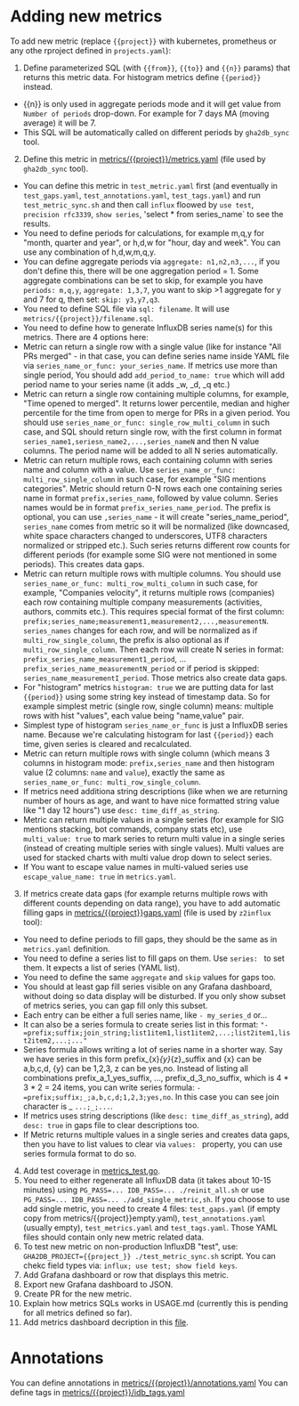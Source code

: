 # Adding new metrics

To add new metric (replace `{{project}}` with kubernetes, prometheus or any othe rproject defined in `projects.yaml`):

1) Define parameterized SQL (with `{{from}}`, `{{to}}`  and `{{n}}` params) that returns this metric data. For histogram metrics define `{{period}}` instead.
- {{n}} is only used in aggregate periods mode and it will get value from `Number of periods` drop-down. For example for 7 days MA (moving average) it will be 7.
- This SQL will be automatically called on different periods by `gha2db_sync` tool.
2) Define this metric in [metrics/{{project}}/metrics.yaml](https://github.com/cncf/devstats/blob/master/metrics/kubernetes/metrics.yaml) (file used by `gha2db_sync` tool).
- You can define this metric in `test_metric.yaml` first (and eventually in `test_gaps.yaml`, `test_annotations.yaml`, `test_tags.yaml`) and run `test_metric_sync.sh` and then call `influx` floowed by `use test`, `precision rfc3339`, `show series`, 'select * from series_name` to see the results.
- You need to define periods for calculations, for example m,q,y for "month, quarter and year", or h,d,w for "hour, day and week". You can use any combination of h,d,w,m,q,y.
- You can define aggregate periods via `aggregate: n1,n2,n3,...`, if you don't define this, there will be one aggregation period = 1. Some aggregate combinations can be set to skip, for example you have `periods: m,q,y`, `aggregate: 1,3,7`, you want to skip >1 aggregate for y and 7 for q, then set: `skip: y3,y7,q3`.
- You need to define SQL file via `sql: filename`. It will use `metrics/{{project}}/filename.sql`.
- You need to define how to generate InfluxDB series name(s) for this metrics. There are 4 options here:
- Metric can return a single row with a single value (like for instance "All PRs merged" - in that case, you can define series name inside YAML file via `series_name_or_func: your_series_name`. If metrics use more than single period, You should add `add_period_to_name: true` which will add period name to your series name (it adds _w, _d, _q etc.)
- Metric can return a single row containing multiple columns, for example, "Time opened to merged". It returns lower percentile, median and higher percentile for the time from open to merge for PRs in a given period. You should use `series_name_or_func: single_row_multi_column` in such case, and SQL should return single row, with the first column in format `series_name1,seriesn_name2,...,series_nameN` and then N value columns. The period name will be added to all N series automatically.
- Metric can return multiple rows, each containing column with series name and column with a value. Use `series_name_or_func: multi_row_single_column` in such case, for example "SIG mentions categories". Metric should return 0-N rows each one containing series name in format `prefix,series_name`, followed by value column. Series names would be in format `prefix_series_name_period`. The prefix is optional, you can use `,series_name` - it will create "series_name_period", `series_name` comes from metric so it will be normalized (like downcased, white space characters changed to underscores, UTF8 characters normalized or stripped etc.). Such series returns different row counts for different periods (for example some SIG were not mentioned in some periods). This creates data gaps.
- Metric can return multiple rows with multiple columns. You should use `series_name_or_func: multi_row_multi_column` in such case, for example, "Companies velocity", it returns multiple rows (companies) each row containing multiple company measurements (activities, authors, commits etc.). This requires special format of the first column: `prefix;series_name;measurement1,measurement2,...,measurementN`. `series_names` changes for each row, and will be normalized as if `multi_row_single_column`, the prefix is also optional as if `multi_row_single_column`. Then each row will create N series in format: `prefix_series_name_measurement1_period`, ... `prefix_series_name_measurementN_period` or if period is skipped: `series_name_measurementI_period`. Those metrics also create data gaps.
- For "histogram" metrics `histogram: true` we are putting data for last `{{period}}` using some string key instead of timestamp data. So for example simplest metric (single row, single column) means: multiple rows with hist "values", each value being "name,value" pair.
- Simplest type of histogram `series_name_or_func` is just a InfluxDB series name. Because we're calculating histogram for last `{{period}}` each time, given series is cleared and recalculated.
- Metric can return multiple rows with single column (which means 3 columns in histogram mode: `prefix,series_name` and then histogram value (2 columns: `name` and `value`), exactly the same as `series_name_or_func: multi_row_single_column`.
- If metrics need additiona string descriptions (like when we are returning number of hours as age, and want to have nice formatted string value like "1 day 12 hours") use `desc: time_diff_as_string`.
- Metric can return multiple values in a single series (for example for SIG mentions stacking, bot commands, company stats etc), use `multi_value: true` to mark series to return multi value in a single series (instead of creating multiple series with single values). Multi values are used for stacked charts with multi value drop down to select series.
- If You want to escape value names in multi-valued series use `escape_value_name: true` in `metrics.yaml`.
3) If metrics create data gaps (for example returns multiple rows with different counts depending on data range), you have to add automatic filling gaps in [metrics/{{project}}gaps.yaml](https://github.com/cncf/devstats/blob/master/metrics/kubernetes/gaps.yaml) (file is used by `z2influx` tool):
- You need to define periods to fill gaps, they should be the same as in `metrics.yaml` definition.
- You need to define a series list to fill gaps on them. Use `series: ` to set them. It expects a list of series (YAML list).
- You need to define the same `aggregate` and `skip` values for gaps too.
- You should at least gap fill series visible on any Grafana dashboard, without doing so data display will be disturbed. If you only show subset of metrics series, you can gap fill only this subset.
- Each entry can be either a full series name, like `- my_series_d` or...
- It can also be a series formula to create series list in this format: `"- =prefix;suffix;join_string;list1item1,list1item2,...;list2item1,list2item2,...;..."`
- Series formula allows writing a lot of series name in a shorter way. Say we have series in this form prefix_{x}_{y}_{z}_suffix and {x} can be a,b,c,d, {y} can be 1,2,3, z can be yes,no. Instead of listing all combinations prefix_a_1_yes_suffix, ..., prefix_d_3_no_suffix, which is 4 * 3 * 2 = 24 items, you can write series formula: `- =prefix;suffix;_;a,b,c,d;1,2,3;yes,no`. In this case you can see join character is _ `...;_;...`.
- If metrics uses string descriptions (like `desc: time_diff_as_string`), add `desc: true` in gaps file to clear descriptions too.
- If Metric returns multiple values in a single series and creates data gaps, then you have to list values to clear via `values: ` property, you can use series formula format to do so.
4) Add test coverage in [metrics_test.go](https://github.com/cncf/devstats/blob/master/metrics_test.go).
5) You need to either regenerate all InfluxDB data (it takes about 10-15 minutes) using `PG_PASS=... IDB_PASS=... ./reinit_all.sh` or use `PG_PASS=... IDB_PASS=... ./add_single_metric,sh`. If you choose to use add single metric, you need to create 4 files: `test_gaps.yaml` (if empty copy from metrics/{{project}}empty.yaml), `test_annotations.yaml` (usually empty), `test_metrics.yaml` and `test_tags.yaml`. Those YAML files should contain only new metric related data.
6) To test new metric on non-production InfluxDB "test", use: `GHA2DB_PROJECT={{project_}} ./test_metric_sync.sh` script. You can chekc field types via: `influx; use test; show field keys`.
7) Add Grafana dashboard or row that displays this metric.
8) Export new Grafana dashboard to JSON.
9) Create PR for the new metric.
10) Explain how metrics SQLs works in USAGE.md (currently this is pending for all metrics defined so far).
11) Add metrics dashboard decription in this [file](https://github.com/cncf/devstats/blob/master/DASHBOARDS.md).

# Annotations

You can define annotations in [metrics/{{project}}/annotations.yaml](https://github.com/cncf/devstats/blob/master/metrics/kubernetes/annotations.yaml)
You can define tags in [metrics/{{project}}/idb_tags.yaml](https://github.com/cncf/devstats/blob/master/metrics/kubernetes/idb_tags.yaml)
